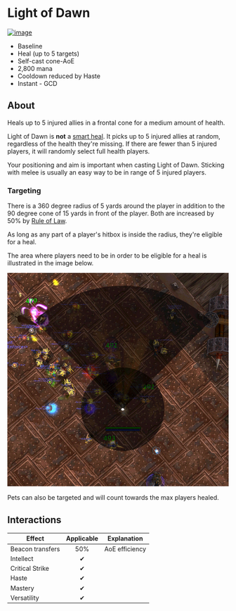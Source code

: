 # Light of Dawn

[![image](https://user-images.githubusercontent.com/4565223/39842079-6d1b89a2-53e5-11e8-8fab-fceccdf7070c.png)](https://beta.wowdb.com/spells/85222-light-of-dawn)

- Baseline
- Heal (up to 5 targets)
- Self-cast cone-AoE
- 2,800 mana
- Cooldown reduced by Haste
- Instant - GCD

## About

Heals up to 5 injured allies in a frontal cone for a medium amount of health.

Light of Dawn is **not** a [smart heal](https://wow.gamepedia.com/Smart_spell). It picks up to 5 injured allies at random, regardless of the health they're missing. If there are fewer than 5 injured players, it will randomly select full health players.

Your positioning and aim is important when casting Light of Dawn. Sticking with melee is usually an easy way to be in range of 5 injured players.

### Targeting

There is a 360 degree radius of 5 yards around the player in addition to the 90 degree cone of 15 yards in front of the player. Both are increased by 50% by [Rule of Law](Talents/30/RuleOfLaw.md).

As long as any part of a player's hitbox is inside the radius, they're eligible for a heal.

The area where players need to be in order to be eligible for a heal is illustrated in the image below.

![LoD cone](/Assets/lod-cone.gif)

Pets can also be targeted and will count towards the max players healed.

## Interactions

| Effect | Applicable | Explanation |
| ------ | :--------: | ----------- |
| Beacon transfers | 50% | AoE efficiency |
| Intellect | ✔ |
| Critical Strike | ✔ |
| Haste | ✔ |
| Mastery | ✔ |
| Versatility | ✔ |
